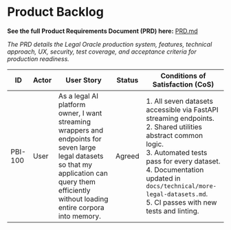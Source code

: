 # Product Backlog

**See the full Product Requirements Document (PRD) here:** [PRD.md](./PRD.md)

_The PRD details the Legal Oracle production system, features, technical approach, UX, security, test coverage, and acceptance criteria for production readiness._

| ID | Actor | User Story | Status | Conditions of Satisfaction (CoS) |
|----|-------|-----------|--------|----------------------------------|
| PBI-100 | User | As a legal AI platform owner, I want streaming wrappers and endpoints for seven large legal datasets so that my application can query them efficiently without loading entire corpora into memory. | Agreed | 1. All seven datasets accessible via FastAPI streaming endpoints.<br>2. Shared utilities abstract common logic.<br>3. Automated tests pass for every dataset.<br>4. Documentation updated in `docs/technical/more-legal-datasets.md`.<br>5. CI passes with new tests and linting. |
